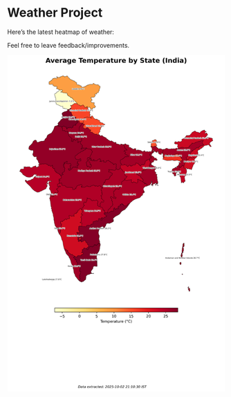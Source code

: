 # Weather Project

Here’s the latest heatmap of weather:

Feel free to leave feedback/improvements.

![India Heatmap](docs/assets/india_heatmap.png?v=DE9CF1)
